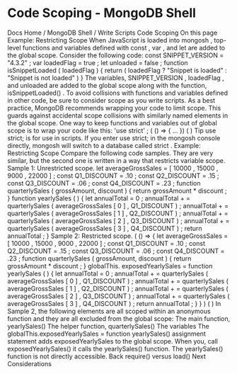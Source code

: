# Code Scoping - MongoDB Shell


Docs Home / MongoDB Shell / Write Scripts Code Scoping On this page Example: Restricting Scope When JavaScript is loaded into mongosh , top-level
functions and variables defined with const , var , and let are added to the global scope. Consider the following code: const SNIPPET_VERSION = "4.3.2" ; var loadedFlag = true ; let unloaded = false ; function isSnippetLoaded ( loadedFlag ) { return ( loadedFlag ? "Snippet is loaded" : "Snippet is not loaded" ) } The variables, SNIPPET_VERSION , loadedFlag , and unloaded are added to the global scope along with the function, isSnippetLoaded() . To avoid collisions with functions and variables defined in other code,
be sure to consider scope as you write scripts. As a best practice,
MongoDB recommends wrapping your code to limit scope. This guards
against accidental scope collisions with similarly named elements in
the global scope. One way to keep functions and variables out of global scope is to wrap
your code like this: 'use strict' ; ( () => { ... }) ( ) Tip use strict; is for use in scripts. If you enter use strict; in the mongosh console directly, mongosh will switch to a database called strict . Example: Restricting Scope Compare the following code samples. They are very similar, but the
second one is written in a way that restricts variable scope. Sample 1: Unrestricted scope. let averageGrossSales = [ 10000 , 15000 , 9000 , 22000 ] ; const Q1_DISCOUNT = .10 ; const Q2_DISCOUNT = .15 ; const Q3_DISCOUNT = .06 ; const Q4_DISCOUNT = .23 ; function quarterlySales ( grossAmount, discount ) { return grossAmount * discount ; } function yearlySales ( ) { let annualTotal = 0 ; annualTotal + = quarterlySales ( averageGrossSales [ 0 ] , Q1_DISCOUNT ) ; annualTotal + = quarterlySales ( averageGrossSales [ 1 ] , Q2_DISCOUNT ) ; annualTotal + = quarterlySales ( averageGrossSales [ 2 ] , Q3_DISCOUNT ) ; annualTotal + = quarterlySales ( averageGrossSales [ 3 ] , Q4_DISCOUNT ) ; return annualTotal ; } Sample 2: Restricted scope. ( () => { let averageGrossSales = [ 10000 , 15000 , 9000 , 22000 ] ; const Q1_DISCOUNT = .10 ; const Q2_DISCOUNT = .15 ; const Q3_DISCOUNT = .06 ; const Q4_DISCOUNT = .23 ; function quarterlySales ( grossAmount, discount ) { return grossAmount * discount ; } globalThis. exposedYearlySales = function yearlySales ( ) { let annualTotal = 0 ; annualTotal + = quarterlySales ( averageGrossSales [ 0 ] , Q1_DISCOUNT ) ; annualTotal + = quarterlySales ( averageGrossSales [ 1 ] , Q2_DISCOUNT ) ; annualTotal + = quarterlySales ( averageGrossSales [ 2 ] , Q3_DISCOUNT ) ; annualTotal + = quarterlySales ( averageGrossSales [ 3 ] , Q4_DISCOUNT ) ; return annualTotal ; } } ) ( ) In Sample 2, the following elements are all scoped within an anonymous
function and they are all excluded from the global scope: The main function, yearlySales() The helper function, quarterlySales() The variables The globalThis.exposedYearlySales = function yearlySales() assignment statement adds exposedYearlySales to the global scope. When you, call exposedYearlySales() it calls the yearlySales() function. The yearlySales() function is not directly accessible. Back require() versus load() Next Considerations
